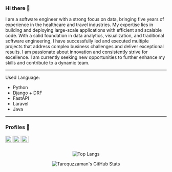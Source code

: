 ### Hi there 👋


I am a software engineer with a strong focus on data, bringing five years of experience in the healthcare and travel industries. My expertise lies in building and deploying large-scale applications with efficient and scalable code. With a solid foundation in data analytics, visualization, and traditional software engineering, I have successfully led and executed multiple projects that address complex business challenges and deliver exceptional results. I am passionate about innovation and consistently strive for excellence. I am currently seeking new opportunities to further enhance my skills and contribute to a dynamic team.

---
Used Language: 

* Python
* Django + DRF 
* FastAPI
* Laravel
* Java

---

### Profiles  📖


[<img align="left" alt="tareq | LinkedIn" width="22px" src="https://i.imgur.com/Li26qrc.png" />][linkedin]
[<img align="left" alt="tareq | stackoverflow" width="22px" src="https://i.imgur.com/2XDWQ9v.png" />][stackoverflow]
[<img align="left" alt="tareq | stackoverflow" width="22px" src="https://i.imgur.com/jksNf8B.png" />][uva]
<br>
<br>
<p align="center">
  <img src="https://github-readme-stats.vercel.app/api/top-langs/?username=Tarequzzaman&layout=compact" alt="Top Langs" />
</p>

<p align="center">
  <img src="https://github-readme-stats.vercel.app/api?username=Tarequzzaman&show_icons=true&locale=en" alt="Tarequzzaman's GitHub Stats" />
</p>






[linkedin]:https://www.linkedin.com/in/tarequzzaman-khan-195277143/

[stackoverflow]: https://stackoverflow.com/users/13298339/tarequzzaman-khan

[uva]: https://uhunt.onlinejudge.org/id/395869



